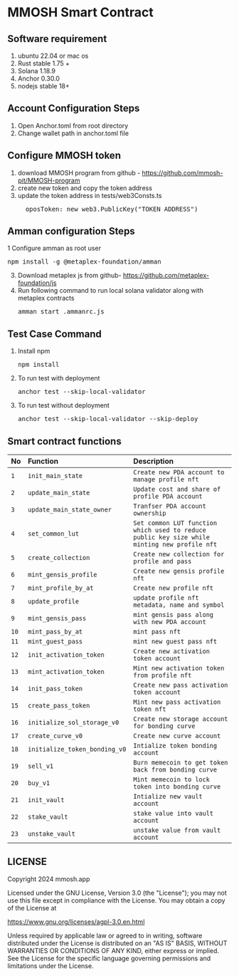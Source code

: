 # MMOSH Smart Contract

## Software requirement
1. ubuntu 22.04 or mac os
2. Rust stable 1.75 +
3. Solana 1.18.9
4. Anchor 0.30.0
5. nodejs stable 18+

## Account Configuration Steps
1. Open Anchor.toml from root directory
2. Change wallet path in anchor.toml file 

## Configure MMOSH token
1. download MMOSH program from github - https://github.com/mmosh-pit/MMOSH-program
2. create new token and copy the token address
3. update the token address in tests/web3Consts.ts
   <pre>  oposToken: new web3.PublicKey("TOKEN_ADDRESS")</pre>

## Amman configuration Steps
1 Configure amman as root user
   <pre>npm install -g @metaplex-foundation/amman</pre>
3. Download metaplex js from github- https://github.com/metaplex-foundation/js
4. Run following command to run local solana validator along with metaplex contracts
    <pre>amman start .ammanrc.js</pre>

## Test Case Command
1. Install npm
   <pre>npm install </pre>
1. To run test with deployment 
   <pre>anchor test --skip-local-validator </pre>
2. To run test without deployment
   <pre>anchor test --skip-local-validator --skip-deploy </pre>

## Smart contract functions

| No | Function | Description |
| :--- | :--- | :--- |
| `1` | `init_main_state` | `Create new PDA account to manage profile nft` | 
| `2` | `update_main_state` | `Update cost and share of profile PDA account` | 
| `3` | `update_main_state_owner` | `Tranfser PDA account ownership` | 
| `4` | `set_common_lut` | `Set common LUT function which used to reduce public key size while minting new profile nft` | 
| `5` | `create_collection` | `Create new collection for profile and pass` | 
| `6` | `mint_gensis_profile` | `Create new gensis profile nft` | 
| `7` | `mint_profile_by_at` | `Create new profile nft` | 
| `8` | `update_profile` | `update profile nft metadata, name and symbol` | 
| `9` | `mint_gensis_pass` | `mint gensis pass along with new PDA account` | 
| `10` | `mint_pass_by_at` | `mint pass nft` | 
| `11` | `mint_guest_pass` | `mint new guest pass nft` | 
| `12` | `init_activation_token` | `Create new activation token account` | 
| `13` | `mint_activation_token` | `Mint new activation token from profile nft` | 
| `14` | `init_pass_token` | `Create new pass activation token account` | 
| `15` | `create_pass_token` | `Mint new pass activation token nft` | 
| `16` | `initialize_sol_storage_v0` | `Create new storage account for bonding curve` | 
| `17` | `create_curve_v0` | `Create new curve account` | 
| `18` | `initialize_token_bonding_v0` | `Intialize token bonding account` | 
| `19` | `sell_v1` | `Burn memecoin to get token back from bonding curve` | 
| `20` | `buy_v1` | `Mint memecoin to lock token into bonding curve` | 
| `21` | `init_vault` | `Intialize new vault account` | 
| `22` | `stake_vault` | `stake value into vault account` | 
| `23` | `unstake_vault` | `unstake value from vault account` | 


## LICENSE
Copyright 2024 mmosh.app

Licensed under the GNU License, Version 3.0 (the "License"); you may not use this file except in compliance with the License. You may obtain a copy of the License at

https://www.gnu.org/licenses/agpl-3.0.en.html

Unless required by applicable law or agreed to in writing, software distributed under the License is distributed on an "AS IS" BASIS, WITHOUT WARRANTIES OR CONDITIONS OF ANY KIND, either express or implied. See the License for the specific language governing permissions and limitations under the License.
